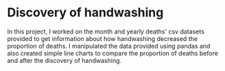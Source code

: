 # Discovery of handwashing

In this project, I worked on the month and yearly deaths' csv datasets provided to get information about how handwashing decreased the proportion of deaths.
I manipulated the data provided using pandas and also created simple line charts to compare the proportion of deaths before and after the discovery of handwashing.
